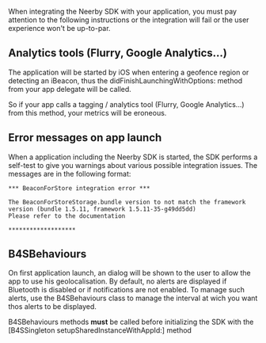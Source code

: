 When integrating the Neerby SDK with your application, you must pay attention to the following instructions or the integration will fail or the user experience won't be up-to-par.

## Analytics tools (Flurry, Google Analytics...)

The application will be started by iOS when entering a geofence region or detecting an iBeacon, thus the didFinishLaunchingWithOptions: method from your app delegate will be called.

So if your app calls a tagging / analytics tool (Flurry, Google Analytics...) from this method, your metrics will be eroneous.

## Error messages on app launch

When a application including the Neerby SDK is started, the SDK performs a self-test to give you warnings about various possible integration issues. The messages are in the following format:

	*** BeaconForStore integration error ***

	The BeaconForStoreStorage.bundle version to not match the framework version (bundle 1.5.11, framework 1.5.11-35-g49dd5dd)
	Please refer to the documentation

	*******************


## B4SBehaviours

On first application launch, an dialog will be shown to the user to allow the app to use his geolocalisation. By default, no alerts are displayed if Bluetooth is disabled or if notifications are not enabled. To manage such alerts, use the B4SBehaviours class to manage the interval at wich you want thos alerts to be displayed.

B4SBehaviours methods **must** be called before initializing the SDK with the [B4SSingleton setupSharedInstanceWithAppId:] method

